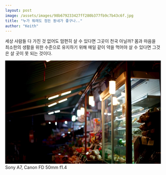 ```yaml
---
layout: post
image: /assets/images/98b679233427ff280b377fb9c7b43c6f.jpg
title: "누가 뭐래도 정든 동네가 좋구나.."
author: "Keith"
---
```



세상 사람들 다 가진 것 없어도 맘편히 살 수 있다면 그곳이 천국 아닐까? 몸과 마음을 최소한의 생활을 위한 수준으로 유지하기 위해 매일 같이 약을 먹어야 살 수 있다면 그것은 살 곳이 못 되는 것이다.


![image](/assets/images/98b679233427ff280b377fb9c7b43c6f.jpg)Sony A7, Canon FD 50mm f1.4





